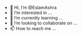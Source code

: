 - 👋 Hi, I’m @EslamAshra
- 👀 I’m interested in ...
- 🌱 I’m currently learning ...
- 💞️ I’m looking to collaborate on ...
- 📫 How to reach me ...

<!---
EslamAshra/EslamAshra is a ✨ special ✨ repository because its `README.md` (this file) appears on your GitHub profile.
You can click the Preview link to take a look at your changes.
--->
